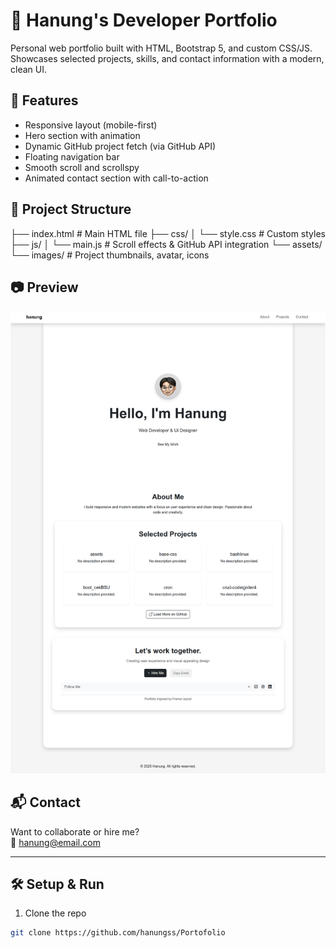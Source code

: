 # 💼 Hanung's Developer Portfolio

Personal web portfolio built with HTML, Bootstrap 5, and custom CSS/JS. Showcases selected projects, skills, and contact information with a modern, clean UI.

## 🚀 Features

- Responsive layout (mobile-first)
- Hero section with animation
- Dynamic GitHub project fetch (via GitHub API)
- Floating navigation bar
- Smooth scroll and scrollspy
- Animated contact section with call-to-action

## 📁 Project Structure

├── index.html # Main HTML file
├── css/
│ └── style.css # Custom styles
├── js/
│ └── main.js # Scroll effects & GitHub API integration
└── assets/
└── images/ # Project thumbnails, avatar, icons


## 📷 Preview

![Preview Screenshot](assets/images/preview.png)

## 📬 Contact

Want to collaborate or hire me?  
📧 [hanung@email.com](mailto:hanungsoekamti@gmail.com)

---

## 🛠️ Setup & Run

1. Clone the repo
```bash
git clone https://github.com/hanungss/Portofolio
